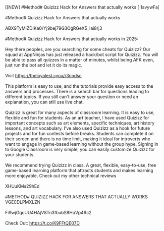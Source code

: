 [[NEW] #Method# Quizizz Hack for Answers that actually works [ 1avywFa]
<br>
<br>#Method# Quizizz Hack for Answers that actually works
<br>
<br>ABX9TyMiZDIKa0/Yj9bej79G3OgRGeX5_Iai8rj3
<br>
<br>#Method# Quizizz Hack for Answers that actually works in 2025:
<br>
<br>Hey there peoples, are you searching for some cheats for Quizizz? Our squad at AppNinjas has just released a hack/bot script for Quizizz. You will be able to pass all quizzes in a matter of minutes, whilst being AFK even, just run the bot and let it do its magic. 
<br>
<br>Visit https://theloyalest.cyou/r3nndsc
<br>
<br>This platform is easy to use, and the tutorials provide easy access to the answers and processes. There is a search bar for questions leading to different topics. If you still can't answer your question or need an explanation, you can still use live chat. 
<br>
<br>Quizizz is great for many aspects of classroom learning. It is easy to use, flexible and fun for students. As an art teacher, I have used Quizizz for important concepts such as art elements, specific techniques, art history lessons, and art vocabulary. I've also used Quizizz as a hook for future projects and for fun contests before breaks. Students can complete it on their screen and there is no time limit, making it ideal for introverts who want to engage in game-based learning without the group hype. Signing in to Google Classroom is very simple, you can easily customize Quizizz for your students. 
<br>
<br>We recommend trying Quizizz in class. A great, flexible, easy-to-use, free game-based learning platform that attracts students and makes learning more enjoyable. Check out my other technical reviews
<br>
<br>XHUuKMs29hEd
<br>
<br>#METHOD# QUIZIZZ HACK FOR ANSWERS THAT ACTUALLY WORKS VGE0DLPMXLZN
<br>
<br>Fi9wjGqcUU4HAjV8Tn3fbubS8HuVp49c2
<br>
<br>Check Out: https://t.co/K9FFtQE07D
<br>
